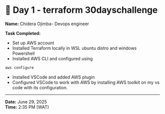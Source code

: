 #  📅 Day 1 - terraform 30dayschallenge

**Name:** Chidera Ojimba- Devops engineer 

**Task Completed:**  
- Set up AWS account 
- Installed Terraform locally in WSL ubuntu distro and windows Powershell 
- Installed AWS CLI and configured using 
```bash
aws configure
```

- Installed VSCode and added AWS plugin  
- Configured VSCode to work with AWS by installing AWS toolkit on my vs code with its configuration. 
 ---
**Date:** June 29, 2025  
**Time:** 2:35 PM (WAT)